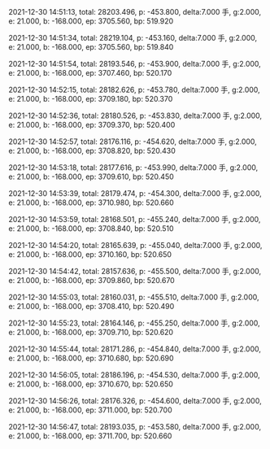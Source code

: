 2021-12-30 14:51:13, total: 28203.496, p: -453.800, delta:7.000 手, g:2.000, e: 21.000, b: -168.000, ep: 3705.560, bp: 519.920

2021-12-30 14:51:34, total: 28219.104, p: -453.160, delta:7.000 手, g:2.000, e: 21.000, b: -168.000, ep: 3705.560, bp: 519.840

2021-12-30 14:51:54, total: 28193.546, p: -453.900, delta:7.000 手, g:2.000, e: 21.000, b: -168.000, ep: 3707.460, bp: 520.170

2021-12-30 14:52:15, total: 28182.626, p: -453.780, delta:7.000 手, g:2.000, e: 21.000, b: -168.000, ep: 3709.180, bp: 520.370

2021-12-30 14:52:36, total: 28180.526, p: -453.830, delta:7.000 手, g:2.000, e: 21.000, b: -168.000, ep: 3709.370, bp: 520.400

2021-12-30 14:52:57, total: 28176.116, p: -454.620, delta:7.000 手, g:2.000, e: 21.000, b: -168.000, ep: 3708.820, bp: 520.430

2021-12-30 14:53:18, total: 28177.616, p: -453.990, delta:7.000 手, g:2.000, e: 21.000, b: -168.000, ep: 3709.610, bp: 520.450

2021-12-30 14:53:39, total: 28179.474, p: -454.300, delta:7.000 手, g:2.000, e: 21.000, b: -168.000, ep: 3710.980, bp: 520.660

2021-12-30 14:53:59, total: 28168.501, p: -455.240, delta:7.000 手, g:2.000, e: 21.000, b: -168.000, ep: 3708.840, bp: 520.510

2021-12-30 14:54:20, total: 28165.639, p: -455.040, delta:7.000 手, g:2.000, e: 21.000, b: -168.000, ep: 3710.160, bp: 520.650

2021-12-30 14:54:42, total: 28157.636, p: -455.500, delta:7.000 手, g:2.000, e: 21.000, b: -168.000, ep: 3709.860, bp: 520.670

2021-12-30 14:55:03, total: 28160.031, p: -455.510, delta:7.000 手, g:2.000, e: 21.000, b: -168.000, ep: 3708.410, bp: 520.490

2021-12-30 14:55:23, total: 28164.146, p: -455.250, delta:7.000 手, g:2.000, e: 21.000, b: -168.000, ep: 3709.710, bp: 520.620

2021-12-30 14:55:44, total: 28171.286, p: -454.840, delta:7.000 手, g:2.000, e: 21.000, b: -168.000, ep: 3710.680, bp: 520.690

2021-12-30 14:56:05, total: 28186.196, p: -454.530, delta:7.000 手, g:2.000, e: 21.000, b: -168.000, ep: 3710.670, bp: 520.650

2021-12-30 14:56:26, total: 28176.326, p: -454.600, delta:7.000 手, g:2.000, e: 21.000, b: -168.000, ep: 3711.000, bp: 520.700

2021-12-30 14:56:47, total: 28193.035, p: -453.580, delta:7.000 手, g:2.000, e: 21.000, b: -168.000, ep: 3711.700, bp: 520.660